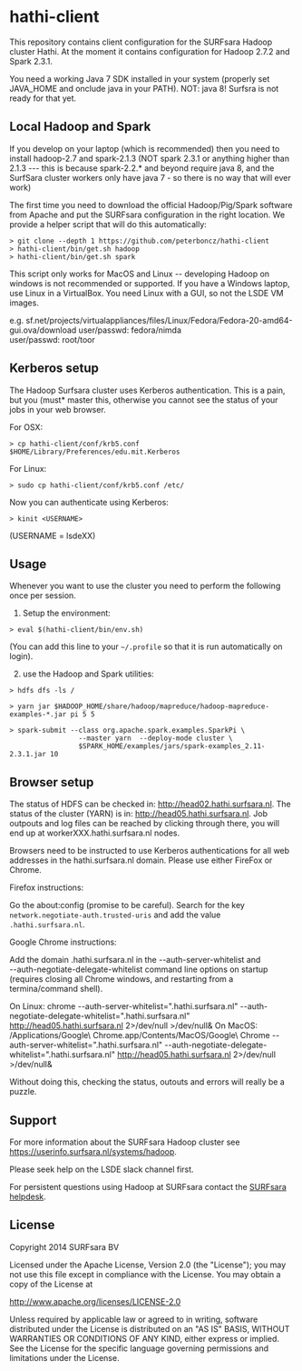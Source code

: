 hathi-client
============

This repository contains client configuration for the SURFsara Hadoop cluster
Hathi. At the moment it contains configuration for Hadoop 2.7.2 and Spark 2.3.1.

You need a working Java 7 SDK installed in your system (properly set JAVA_HOME 
and onclude java in your PATH). NOT: java 8! Surfsra is not ready for that yet.

Local Hadoop and Spark
----------------------

If you develop on your laptop (which is recommended) then you need to install
hadoop-2.7 and spark-2.1.3 (NOT spark 2.3.1 or anything higher than 2.1.3
--- this is because spark-2.2.* and beyond require java 8, and the SurfSara 
cluster workers only have java 7 - so there is no way that will ever work)

The first time you need to download the official Hadoop/Pig/Spark software from
Apache and put the SURFsara configuration in the right location. We provide a
helper script that will do this automatically:

```
> git clone --depth 1 https://github.com/peterboncz/hathi-client
> hathi-client/bin/get.sh hadoop
> hathi-client/bin/get.sh spark
```

This script only works for MacOS and Linux -- developing Hadoop on windows
is not recommended or supported. If you have a Windows laptop, use Linux
in a VirtualBox. You need Linux with a GUI, so not the LSDE VM images.

e.g.
sf.net/projects/virtualappliances/files/Linux/Fedora/Fedora-20-amd64-gui.ova/download
user/passwd: fedora/nimda  
user/passwd: root/toor

Kerberos setup
--------------

The Hadoop Surfsara cluster uses Kerberos authentication. This is a pain, but
you (must* master this, otherwise you cannot see the status of your jobs in
your web browser.

For OSX:

    > cp hathi-client/conf/krb5.conf $HOME/Library/Preferences/edu.mit.Kerberos

For Linux:

    > sudo cp hathi-client/conf/krb5.conf /etc/


Now you can authenticate using Kerberos:
```
> kinit <USERNAME>
```

(USERNAME = lsdeXX)

Usage
-----

Whenever you want to use the cluster you need to perform the following once per
session.

1) Setup the environment:
```
> eval $(hathi-client/bin/env.sh)
```
(You can add this line to your `~/.profile` so that it is run automatically on
login).

2) use the Hadoop and Spark utilities:
```
> hdfs dfs -ls /

> yarn jar $HADOOP_HOME/share/hadoop/mapreduce/hadoop-mapreduce-examples-*.jar pi 5 5

> spark-submit --class org.apache.spark.examples.SparkPi \
                 --master yarn  --deploy-mode cluster \
                 $SPARK_HOME/examples/jars/spark-examples_2.11-2.3.1.jar 10
```

Browser setup
-------------

The status of HDFS can be checked in: <http://head02.hathi.surfsara.nl>.
The status of the cluster (YARN) is in: <http://head05.hathi.surfsara.nl>.
Job outpouts and log files can be reached by clicking through there, you
will end up at workerXXX.hathi.surfsara.nl nodes.

Browsers need to be instructed to use Kerberos authentications for all
web addresses in the hathi.surfsara.nl domain. Please use either FireFox
or Chrome.

Firefox instructions:

Go the about:config (promise to be careful). Search for the key
`network.negotiate-auth.trusted-uris` and add the value `.hathi.surfsara.nl`.

Google Chrome instructions:

Add the domain .hathi.surfsara.nl in the --auth-server-whitelist and  
--auth-negotiate-delegate-whitelist command line options on startup (requires 
closing all Chrome windows, and restarting from a termina/command shell).

On Linux: chrome --auth-server-whitelist=".hathi.surfsara.nl" --auth-negotiate-delegate-whitelist=".hathi.surfsara.nl" http://head05.hathi.surfsara.nl 2>/dev/null >/dev/null&
On MacOS: /Applications/Google\ Chrome.app/Contents/MacOS/Google\ Chrome --auth-server-whitelist=".hathi.surfsara.nl" --auth-negotiate-delegate-whitelist=".hathi.surfsara.nl" http://head05.hathi.surfsara.nl 2>/dev/null >/dev/null&

Without doing this, checking the status, outouts and errors will really be a puzzle.


Support
-------

For more information about the SURFsara Hadoop cluster see
<https://userinfo.surfsara.nl/systems/hadoop>.

Please seek help on the LSDE slack channel first.

For persistent questions using Hadoop at SURFsara contact the [SURFsara
helpdesk](mailto:helpdesk@surfsara.nl?subject=Help%20with%20Hadoop%20hathi-client).

License
-------

Copyright 2014 SURFsara BV

Licensed under the Apache License, Version 2.0 (the "License");
you may not use this file except in compliance with the License.
You may obtain a copy of the License at

<http://www.apache.org/licenses/LICENSE-2.0>

Unless required by applicable law or agreed to in writing, software
distributed under the License is distributed on an "AS IS" BASIS,
WITHOUT WARRANTIES OR CONDITIONS OF ANY KIND, either express or implied.
See the License for the specific language governing permissions and
limitations under the License.
